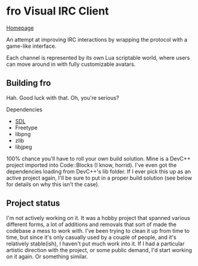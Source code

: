 
fro Visual IRC Client
=============

[Homepage](http://drm.sybolt.com/)

An attempt at improving IRC interactions by wrapping the protocol with a game-like interface.

Each channel is represented by its own Lua scriptable world, where users can move around in with fully customizable avatars. 

Building fro
------------

Hah. Good luck with that. 
Oh, you're serious?

Dependencies
+ [SDL](http://libsdl.org/)
+ Freetype
+ libpng
+ zlib
+ libjpeg

100% chance you'll have to roll your own build solution. Mine is a DevC++ project imported into Code::Blocks (I know, horrid). I've even got the dependencies loading from DevC++'s lib folder. If I ever pick this up as an active project again, I'll be sure to put in a proper build solution (see below for details on why this isn't the case).


Project status
------------

I'm not actively working on it. It was a hobby project that spanned various different forms, a lot of additions and removals that sort of made the codebase a mess to work with. I've been trying to clean it up from time to time, but since it's only casually used by a couple of people, and it's relatively stable(ish), I haven't put much work into it. If I had a particular artistic direction with the project, or some public demand, I'd start working on it again. Or something similar. 
